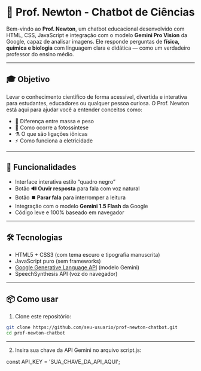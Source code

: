 # 🧪 Prof. Newton - Chatbot de Ciências

Bem-vindo ao **Prof. Newton**, um chatbot educacional desenvolvido com HTML, CSS, JavaScript e integração com o modelo **Gemini Pro Vision** da Google, capaz de analisar imagens. Ele responde perguntas de **física, química e biologia** com linguagem clara e didática — como um verdadeiro professor do ensino médio.

---

## 🎓 Objetivo

Levar o conhecimento científico de forma acessível, divertida e interativa para estudantes, educadores ou qualquer pessoa curiosa. O Prof. Newton está aqui para ajudar você a entender conceitos como:

- 📐 Diferença entre massa e peso  
- 🌱 Como ocorre a fotossíntese  
- ⚗️ O que são ligações iônicas  
- ⚡ Como funciona a eletricidade  

---

## 🚀 Funcionalidades

- Interface interativa estilo “quadro negro”
- Botão **🔊 Ouvir resposta** para fala com voz natural
- Botão **⏹️ Parar fala** para interromper a leitura
- Integração com o modelo **Gemini 1.5 Flash** da Google
- Código leve e 100% baseado em navegador

---

## 🛠️ Tecnologias

- HTML5 + CSS3 (com tema escuro e tipografia manuscrita)
- JavaScript puro (sem frameworks)
- [Google Generative Language API](https://makersuite.google.com/) (modelo Gemini)
- SpeechSynthesis API (voz do navegador)

---

## 📦 Como usar

1. Clone este repositório:

```bash
git clone https://github.com/seu-usuario/prof-newton-chatbot.git
cd prof-newton-chatbot
```
---
2. Insira sua chave da API Gemini no arquivo script.js:

const API_KEY = 'SUA_CHAVE_DA_API_AQUI';
